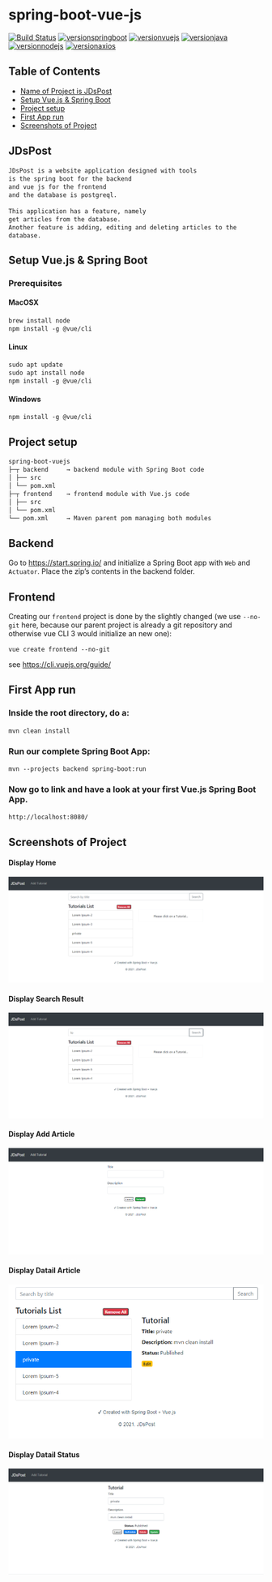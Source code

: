 # spring-boot-vue-js

[![Build Status](https://www.onlinewebfonts.com/icon/529753)](https://github.com/Dj003088007/sb-vj)
[![versionspringboot](https://img.shields.io/badge/dynamic/xml?color=brightgreen&url=https://raw.githubusercontent.com/Dj003088007/sb-vj/master/pom.xml&query=%2F%2A%5Blocal-name%28%29%3D%27project%27%5D%2F%2A%5Blocal-name%28%29%3D%27parent%27%5D%2F%2A%5Blocal-name%28%29%3D%27version%27%5D&label=springboot)](https://github.com/spring-projects/spring-boot)
[![versionvuejs](https://img.shields.io/badge/dynamic/json?color=brightgreen&url=https://raw.githubusercontent.com/Dj003088007/sb-vj/master/frontend/package.json&query=$.dependencies.vue&label=vue&logo=vue.js)](https://vuejs.org/)
[![versionjava](https://img.shields.io/badge/jdk-8,_11,_15-brightgreen.svg?logo=java)](https://github.com/spring-projects/spring-boot)
[![versionnodejs](https://img.shields.io/badge/dynamic/xml?color=brightgreen&url=https://raw.githubusercontent.com/Dj003088007/sb-vj/master/frontend/pom.xml&query=%2F%2A%5Blocal-name%28%29%3D%27project%27%5D%2F%2A%5Blocal-name%28%29%3D%27build%27%5D%2F%2A%5Blocal-name%28%29%3D%27plugins%27%5D%2F%2A%5Blocal-name%28%29%3D%27plugin%27%5D%2F%2A%5Blocal-name%28%29%3D%27executions%27%5D%2F%2A%5Blocal-name%28%29%3D%27execution%27%5D%2F%2A%5Blocal-name%28%29%3D%27configuration%27%5D%2F%2A%5Blocal-name%28%29%3D%27nodeVersion%27%5D&label=nodejs&logo=node.js)](https://nodejs.org/en/)
[![versionaxios](https://img.shields.io/badge/dynamic/json?color=brightgreen&url=https://raw.githubusercontent.com/Dj003088007/sb-vj/master/frontend/package.json&query=$.dependencies.axios&label=axios)](https://github.com/axios/axios)

## Table of Contents

- [Name of Project is JDsPost](#JDsPost)
- [Setup Vue.js & Spring Boot](#setup-vuejs--spring-boot)
- [Project setup](#project-setup)
- [First App run](#first-app-run)
- [Screenshots of Project](#screenshots-of-project)

## JDsPost

```
JDsPost is a website application designed with tools
is the spring boot for the backend
and vue js for the frontend
and the database is postgreql.

This application has a feature, namely
get articles from the database.
Another feature is adding, editing and deleting articles to the database.
```

## Setup Vue.js & Spring Boot

### Prerequisites

#### MacOSX

```
brew install node
npm install -g @vue/cli
```

#### Linux

```
sudo apt update
sudo apt install node
npm install -g @vue/cli
```

#### Windows

```
npm install -g @vue/cli
```

## Project setup

```
spring-boot-vuejs
├─┬ backend     → backend module with Spring Boot code
│ ├── src
│ └── pom.xml
├─┬ frontend    → frontend module with Vue.js code
│ ├── src
│ └── pom.xml
└── pom.xml     → Maven parent pom managing both modules
```

## Backend

Go to https://start.spring.io/ and initialize a Spring Boot app with `Web` and `Actuator`. Place the zip’s contents in the backend folder.

## Frontend

Creating our `frontend` project is done by the slightly changed (we use `--no-git` here, because our parent project is already a git repository and otherwise vue CLI 3 would initialize an new one):

```
vue create frontend --no-git
```

see https://cli.vuejs.org/guide/

## First App run

### Inside the root directory, do a:

```
mvn clean install
```

### Run our complete Spring Boot App:

```
mvn --projects backend spring-boot:run
```

### Now go to link and have a look at your first Vue.js Spring Boot App.

```
http://localhost:8080/
```

## Screenshots of Project

#### Display Home

![Display-Home](https://github.com/Dj003088007/sb-vj/blob/main/screenshots/jdspost-ss01.png)

#### Display Search Result

![Display-Search-Result](https://github.com/Dj003088007/sb-vj/blob/main/screenshots/jdspost-ss02.png)

#### Display Add Article

![Display-Add-Article](https://github.com/Dj003088007/sb-vj/blob/main/screenshots/jdspost-ss03.png)

#### Display Datail Article

![Display-Detail-Article](https://github.com/Dj003088007/sb-vj/blob/main/screenshots/jdspost-ss04.png)

#### Display Datail Status

![Display-Detail-Status](https://github.com/Dj003088007/sb-vj/blob/main/screenshots/jdspost-ss05.png)

```

```
